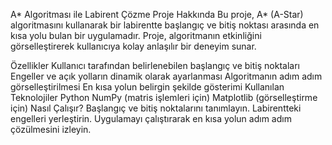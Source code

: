 A* Algoritması ile Labirent Çözme
Proje Hakkında
Bu proje, A* (A-Star) algoritmasını kullanarak bir labirentte başlangıç ve bitiş noktası arasında en kısa yolu bulan bir uygulamadır. Proje, algoritmanın etkinliğini görselleştirerek kullanıcıya kolay anlaşılır bir deneyim sunar.

Özellikler
Kullanıcı tarafından belirlenebilen başlangıç ve bitiş noktaları
Engeller ve açık yolların dinamik olarak ayarlanması
Algoritmanın adım adım görselleştirilmesi
En kısa yolun belirgin şekilde gösterimi
Kullanılan Teknolojiler
Python
NumPy (matris işlemleri için)
Matplotlib (görselleştirme için)
Nasıl Çalışır?
Başlangıç ve bitiş noktalarını tanımlayın.
Labirentteki engelleri yerleştirin.
Uygulamayı çalıştırarak en kısa yolun adım adım çözülmesini izleyin.
